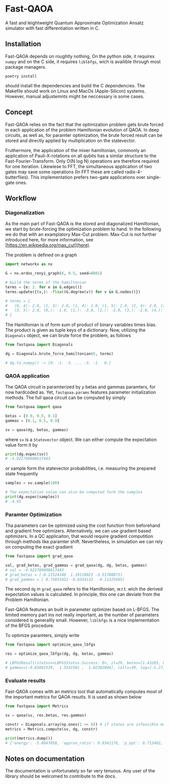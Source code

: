 # Fast-QAOA

A fast and leightweight Quantum Approximate Optimization Ansatz simulator with fast
differentiation written in C.

## Installation

Fast-QAOA depends on roughtly nothing, On the python side, it requires `numpy` and on the
C side, it requires `liblbfgs`, wich is availible through most package managers.

```
poetry install
```
should install the dependencies and build the C dependencies. The Makefile should work
on Linux and MacOs (Apple-Silicon) systems. However, manual adjustemnts might be
neccessary is some cases.


## Concept

Fast-QAOA relies on the fact that the optimization problem gets brute forced in each
application of the problem Hamiltonian evolution of QAOA. In deep circuits, as well as,
for paramter optimization, the brute forced result can be stored and directly applied by
multiplication on the statevector.

Fruthermore, the application of the mixer hamiltonian, commonly an application of
Pauli-X-rotations on all qubits has a similar structure to the Fast-Fourier-Transform.
Only O(N log N) operations are therefore required for one iteration. Likewiese to FFT,
the simultaneous application of two gates may save some operations (In FFT these are
called radix-4-butterflies). This implementation prefers two-gate applications over
single-gate ones.

## Workflow

### Diagonalization

As the main part of Fast-QAOA is the stored and diagonalized Hamiltonian, we start by
brute-forcing the optimization problem to hand. In the following we do that with an
examplatory Max-Cut problem. Max-Cut is not further introduced here, for more
information, see [https://en.wikipedia.org/max_cut](here).

The problem is defined on a graph
```python
import networkx as nx

G = nx.erdos_renyi_graph(6, 0.5, seed=8001)

# build the terms of the hamiltonian
terms = {e: 2. for e in G.edges()}
terms.update({(v,): -float(G.degree(v)) for v in G.nodes()})

# terms = {
#   (0, 4): 2.0, (1, 3): 2.0, (1, 4): 2.0, (1, 5): 2.0, (2, 4): 2.0, (2, 5): 2.0,
#   (3, 5): 2.0, (0,): -1.0, (1,): -3.0, (2,): -2.0, (3,): -2.0, (4,): -3.0, (5,): -1.0
# }
```

The Hamiltonian is of form sum of product of binary variables times bias. The product is
given as tuple keys of a dictionary. Now, utilizing the `Diagonals` object, we can brute
force the problem, as follows

```python
from fastqaoa import Diagonals

dg = Diagonals.brute_force_hamiltonian(6, terms)

# dg.to_numpy() -> [0. -1. -3. ... -3. -1.  0.]
```

### QAOA application

The QAOA circuit is paramterized by `p` betas and gammas paramters, for now hardcoded
as. Yet, `fastqoaa.params` features parameter initialization methods. The full qaoa
circuit can be computed by simply
```python
from fastqoaa import qaoa

betas = [0.9, 0.5, 0.1]
gammas = [0.1, 0.5, 0.9]

sv = qaoa(dg, betas, gammas)
```
where `sv` is a `Statevector` object. We can either compute the expectation value form
it by
```python
print(dg.expec(sv))
# -4.922789608617443
```
or sample form the statevector probabilities, i.e. measuring the prepared state
frequently
```python
samples = sv.sample(100)

# The expectation value can also be computed form the samples
print(dg.expec(samples))
# -4.95
```

### Paramter Optimization

Tha parameters can be optimized using the cost function from beforehand and
gradient free optimizers. Alternatively, we can use gradient based optimizers. In a QC
applicaiton, that would require gradient computition through methods like paramter
shift. Nevertheless, in simulation we can rely on computing the exact gradient
```python
from fastqaoa import grad_qaoa

val, grad_betas, grad_gammas = grad_qaoa(dg, dg, betas, gammas)
# val = -4.922789608617443
# grad_betas = [-0.11524348  1.19118023 -3.51788873]
# grad_gammas = [ 0.75853451 -0.8354133  -0.11325605]
```
The second `dg` in `grad_qaoa` refers to the Hamiltonian, w.r.t. wich the derived
expectation values is calculated. In principle, this one can deviate from the Problem
Hamiltonian.

Fast-QAOA features an built in parameter optimizer based on L-BFGS. The limited memory
part ins not really important, as the number of parameters considered is generallly
small. However, `liblbfgs` is a nice implementation of the BFGS procedure.

To optimize paramters, simply write
```python
from fastqaoa import optimize_qaoa_lbfgs

res = optimize_qaoa_lbfgs(dg, dg, betas, gammas)

# LBFGSResult(status=<LBFGSStatus.Success: 0>, it=29, betas=[1.43203, 0.43962492, 0.2790024],
# gammas=[-0.83682539,  1.5541561 ,  1.02302044], calls=39, log=[-5.27183532, -5.3352494 , ..., -5.60470587])
```

### Evaluate results

Fast-QAOA comes with an metrics tool that automatically computes most of the important
metrics for QAOA resutls. It is used as shown below

```python
from fastqaoa import Metrics

sv = qaoa(sv, res.betas, res.gammas)

constr = Diagonals.array(np.ones(1 << 6)) # if states are infeasible mark with 0 inestead of 1
metrics = Metrics.compute(sv, dg, constr)

print(metrics.dump())
# {'energy': -5.6047058, 'approx_ratio': 0.9341176, 'p_opt': 0.713482, ...}
```

## Notes on documentation

The documentation is unfortunately so far very tenuous. Any user of the library should
be welcomed to contribute to the docs.
